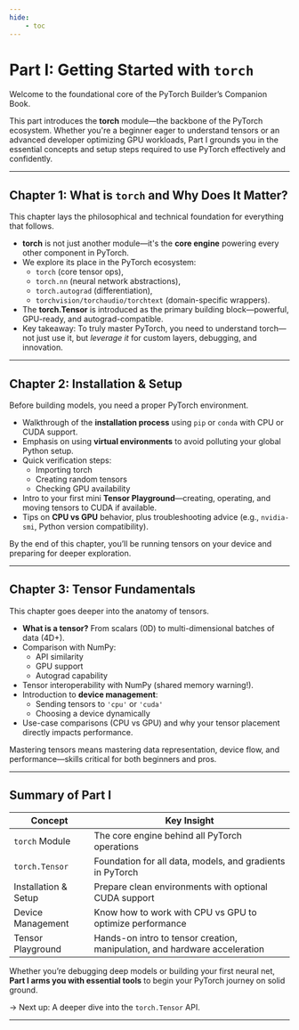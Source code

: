 ```yaml
---
hide:
    - toc
---
```


# Part I: Getting Started with `torch`

Welcome to the foundational core of the PyTorch Builder’s Companion Book.

This part introduces the **torch** module—the backbone of the PyTorch ecosystem. Whether you're a beginner eager to understand tensors or an advanced developer optimizing GPU workloads, Part I grounds you in the essential concepts and setup steps required to use PyTorch effectively and confidently.

---

## Chapter 1: What is `torch` and Why Does It Matter?

This chapter lays the philosophical and technical foundation for everything that follows.

- **torch** is not just another module—it's the **core engine** powering every other component in PyTorch.
- We explore its place in the PyTorch ecosystem:  
  - `torch` (core tensor ops),  
  - `torch.nn` (neural network abstractions),  
  - `torch.autograd` (differentiation),  
  - `torchvision/torchaudio/torchtext` (domain-specific wrappers).
- The **torch.Tensor** is introduced as the primary building block—powerful, GPU-ready, and autograd-compatible.
- Key takeaway: To truly master PyTorch, you need to understand torch—not just use it, but *leverage it* for custom layers, debugging, and innovation.

---

## Chapter 2: Installation & Setup

Before building models, you need a proper PyTorch environment.

- Walkthrough of the **installation process** using `pip` or `conda` with CPU or CUDA support.
- Emphasis on using **virtual environments** to avoid polluting your global Python setup.
- Quick verification steps:
  - Importing torch
  - Creating random tensors
  - Checking GPU availability
- Intro to your first mini **Tensor Playground**—creating, operating, and moving tensors to CUDA if available.
- Tips on **CPU vs GPU** behavior, plus troubleshooting advice (e.g., `nvidia-smi`, Python version compatibility).

By the end of this chapter, you’ll be running tensors on your device and preparing for deeper exploration.

---

## Chapter 3: Tensor Fundamentals

This chapter goes deeper into the anatomy of tensors.

- **What is a tensor?** From scalars (0D) to multi-dimensional batches of data (4D+).
- Comparison with NumPy:
  - API similarity
  - GPU support
  - Autograd capability
- Tensor interoperability with NumPy (shared memory warning!).
- Introduction to **device management**:
  - Sending tensors to `'cpu'` or `'cuda'`
  - Choosing a device dynamically
- Use-case comparisons (CPU vs GPU) and why your tensor placement directly impacts performance.

Mastering tensors means mastering data representation, device flow, and performance—skills critical for both beginners and pros.

---

## Summary of Part I

| Concept                | Key Insight                                                                 |
|------------------------|------------------------------------------------------------------------------|
| `torch` Module         | The core engine behind all PyTorch operations                                |
| `torch.Tensor`         | Foundation for all data, models, and gradients in PyTorch                    |
| Installation & Setup   | Prepare clean environments with optional CUDA support                        |
| Device Management      | Know how to work with CPU vs GPU to optimize performance                     |
| Tensor Playground      | Hands-on intro to tensor creation, manipulation, and hardware acceleration   |

Whether you’re debugging deep models or building your first neural net, **Part I arms you with essential tools** to begin your PyTorch journey on solid ground.

→ Next up: A deeper dive into the `torch.Tensor` API.

---

